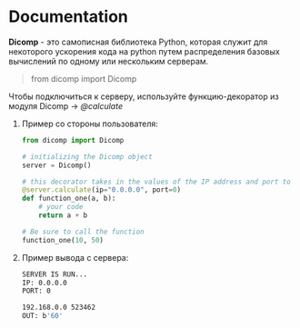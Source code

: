 # Documentation

**Dicomp** - это самописная библиотека Python, которая служит для некоторого ускорения кода на python путем распределения базовых вычислений по одному или нескольким серверам.

>from dicomp import Dicomp


Чтобы подключиться к серверу, используйте функцию-декоратор из модуля Dicomp -> *@calculate*

1. Пример со стороны пользователя:
    ```python
    from dicomp import Dicomp

    # initializing the Dicomp object
    server = Dicomp()

    # this decorator takes in the values of the IP address and port to connect to the server on which the calculations will be performed.
    @server.calculate(ip="0.0.0.0", port=0)
    def function_one(a, b):
        # your code
        return a + b

    # Be sure to call the function
    function_one(10, 50)
    ```

2. Пример вывода с сервера:

    ```Bash
    SERVER IS RUN... 
    IP: 0.0.0.0
    PORT: 0

    192.168.0.0 523462
    OUT: b'60'

    ```
